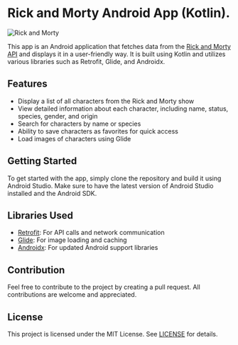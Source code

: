 # Rick and Morty Android App (Kotlin).

![Rick and Morty](https://wallpapercave.com/dwp1x/wp3277665.jpg)

This app is an Android application that fetches data from the [Rick and Morty API](https://rickandmortyapi.com/) and displays it in a user-friendly way. It is built using Kotlin and utilizes various libraries such as Retrofit, Glide, and Androidx.

## Features
- Display a list of all characters from the Rick and Morty show
- View detailed information about each character, including name, status, species, gender, and origin
- Search for characters by name or species
- Ability to save characters as favorites for quick access
- Load images of characters using Glide

## Getting Started

To get started with the app, simply clone the repository and build it using Android Studio. Make sure to have the latest version of Android Studio installed and the Android SDK.



## Libraries Used
- [Retrofit](https://square.github.io/retrofit/): For API calls and network communication
- [Glide](https://github.com/bumptech/glide): For image loading and caching
- [Androidx](https://developer.android.com/jetpack/androidx/): For updated Android support libraries

## Contribution

Feel free to contribute to the project by creating a pull request. All contributions are welcome and appreciated.

## License

This project is licensed under the MIT License. See [LICENSE](https://github.com/<your-username>/rick-and-morty-api-kotlin/blob/master/LICENSE) for details.



